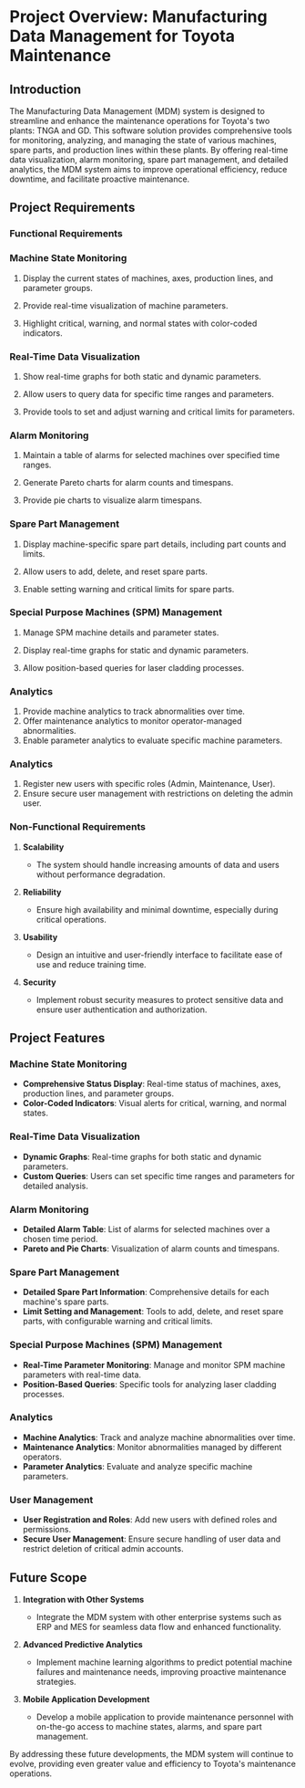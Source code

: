 # Project Overview: Manufacturing Data Management for Toyota Maintenance

## **Introduction**

The Manufacturing Data Management (MDM) system is designed to streamline and enhance the maintenance operations for Toyota's two plants: TNGA and GD. This software solution provides comprehensive tools for monitoring, analyzing, and managing the state of various machines, spare parts, and production lines within these plants. By offering real-time data visualization, alarm monitoring, spare part management, and detailed analytics, the MDM system aims to improve operational efficiency, reduce downtime, and facilitate proactive maintenance.

##  **Project Requirements**



### **Functional Requirements**

### Machine State Monitoring
    
1. Display the current states of machines, axes, production lines, and parameter groups.

1. Provide real-time visualization of machine parameters.

1. Highlight critical, warning, and normal states with color-coded indicators.
   
 
### Real-Time Data Visualization
    
1. Show real-time graphs for both static and dynamic parameters.

1. Allow users to query data for specific time ranges and parameters.

1. Provide tools to set and adjust warning and critical limits for parameters.

### Alarm Monitoring
    
1. Maintain a table of alarms for selected machines over specified time ranges.

1. Generate Pareto charts for alarm counts and timespans.

1. Provide pie charts to visualize alarm timespans.


### Spare Part Management
    
1. Display machine-specific spare part details, including part counts and limits.

1. Allow users to add, delete, and reset spare parts.

1. Enable setting warning and critical limits for spare parts.


### Special Purpose Machines (SPM) Management
    
1. Manage SPM machine details and parameter states.

1. Display real-time graphs for static and dynamic parameters.

1. Allow position-based queries for laser cladding processes.



### Analytics
    
1. Provide machine analytics to track abnormalities over time.
1. Offer maintenance analytics to monitor operator-managed abnormalities.
1. Enable parameter analytics to evaluate specific machine parameters.



### Analytics
    
1. Register new users with specific roles (Admin, Maintenance, User).
1. Ensure secure user management with restrictions on deleting the admin user.




### **Non-Functional Requirements**

1. **Scalability**
   - The system should handle increasing amounts of data and users without performance degradation.

2. **Reliability**
   - Ensure high availability and minimal downtime, especially during critical operations.

3. **Usability**
   - Design an intuitive and user-friendly interface to facilitate ease of use and reduce training time.

4. **Security**
   - Implement robust security measures to protect sensitive data and ensure user authentication and authorization.

## Project Features

### Machine State Monitoring
- **Comprehensive Status Display**: Real-time status of machines, axes, production lines, and parameter groups.
- **Color-Coded Indicators**: Visual alerts for critical, warning, and normal states.

### Real-Time Data Visualization
- **Dynamic Graphs**: Real-time graphs for both static and dynamic parameters.
- **Custom Queries**: Users can set specific time ranges and parameters for detailed analysis.

### Alarm Monitoring
- **Detailed Alarm Table**: List of alarms for selected machines over a chosen time period.
- **Pareto and Pie Charts**: Visualization of alarm counts and timespans.

### Spare Part Management
- **Detailed Spare Part Information**: Comprehensive details for each machine's spare parts.
- **Limit Setting and Management**: Tools to add, delete, and reset spare parts, with configurable warning and critical limits.

### Special Purpose Machines (SPM) Management
- **Real-Time Parameter Monitoring**: Manage and monitor SPM machine parameters with real-time data.
- **Position-Based Queries**: Specific tools for analyzing laser cladding processes.

### Analytics
- **Machine Analytics**: Track and analyze machine abnormalities over time.
- **Maintenance Analytics**: Monitor abnormalities managed by different operators.
- **Parameter Analytics**: Evaluate and analyze specific machine parameters.

### User Management
- **User Registration and Roles**: Add new users with defined roles and permissions.
- **Secure User Management**: Ensure secure handling of user data and restrict deletion of critical admin accounts.

## Future Scope

1. **Integration with Other Systems**
   - Integrate the MDM system with other enterprise systems such as ERP and MES for seamless data flow and enhanced functionality.

2. **Advanced Predictive Analytics**
   - Implement machine learning algorithms to predict potential machine failures and maintenance needs, improving proactive maintenance strategies.

3. **Mobile Application Development**
   - Develop a mobile application to provide maintenance personnel with on-the-go access to machine states, alarms, and spare part management.


By addressing these future developments, the MDM system will continue to evolve, providing even greater value and efficiency to Toyota's maintenance operations.
